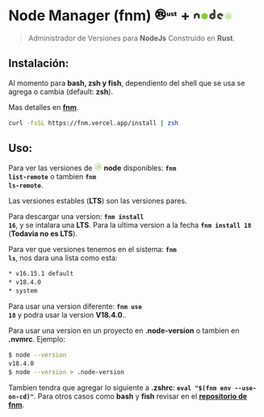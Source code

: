 # Node Manager (fnm) </span><img style="height:25px" src="../assets/rust-language.png"> + <img style="height:25px" src="../assets/nodejs.png">
> Administrador de Versiones para **NodeJs** Construido en **Rust**.
## Instalación:
Al momento para **bash, zsh y fish**, dependiento del shell que se usa se agrega o cambia (default: **zsh**).

Mas detalles en [**fnm**](https://github.com/Schniz/fnm).

``` bash
curl -fsSL https://fnm.vercel.app/install | zsh
```
## Uso:
Para ver las versiones de <img style="height:15px" src="../assets/nodejs-icon.png"> **node** disponibles: <code>**fnm list-remote**</code> o tambien <code>**fnm ls-remote**</code>.

Las versiones estables (**LTS**) son las versiones pares.

Para descargar una version: <code>**fnm install 16**</code>, y se intalara una **LTS**. Para la ultima version a la fecha <code>**fnm install 18**</code> (**Todavia no es LTS**).

Para ver que versiones tenemos en el sistema: <code>**fnm ls**</code>, nos dara una lista como esta:
``` bash
* v16.15.1 default
* v18.4.0
* system
```
Para usar una version diferente: <code>**fnm use 18**</code> y podra usar la version **V18.4.0**..

Para usar una version en un proyecto en **.node-version** o tambien en **.nvmrc**. Ejemplo:
```bash
$ node --version
v18.4.0
$ node --version > .node-version
```
Tambien tendra que agregar lo siguiente a **.zshrc**: <code>**eval "$(fnm env --use-on-cd)"**</code>. Para otros casos como **bash** y **fish** revisar en el [**repositorio de fnm**](https://github.com/Schniz/fnm).
